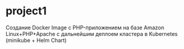 # project1
Создание Docker Image c PHP-приложением на базе Amazon Linux+PHP+Apache c дальнейшим деплоем кластера в Kubernetes (minikube + Helm Chart)
